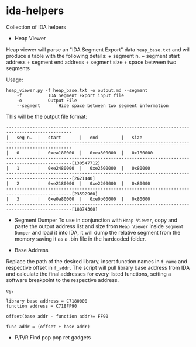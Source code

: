# ida-helpers
Collection of IDA helpers

+ Heap Viewer

Heap viewer will parse an "IDA Segment Export" data `heap_base.txt` and will produce a table with the following details:
	+ segment n.
	+ segment start address
	+ segment end address
	+ segment size
	+ space between two segments

Usage:
```
heap_viewer.py -f heap_base.txt -o output.md --segment
	-f 			IDA Segment Export input file
	-o 			Output File
	--segment		Hide space between two segment information
```

This will be the output file format:
```
-----------------------------------------------------------------------------------------------
|	seg n.	|	start		|	end			|	size
-----------------------------------------------------------------------------------------------
|	0		|	0xea180000	|	0xea300000	|	0x180000
-----------------------------------------------------------------------------------------------[130547712]
|	1		|	0xe2480000	|	0xe2500000	|	0x80000
-----------------------------------------------------------------------------------------------[2621440]
|	2		|	0xe2180000	|	0xe2200000	|	0x80000
-----------------------------------------------------------------------------------------------[23592960]
|	3		|	0xe0a80000	|	0xe0b00000	|	0x80000
-----------------------------------------------------------------------------------------------[18874368]
```

+ Segment Dumper
To use in conjunction with `Heap Viewer`, copy and paste the output address list and size from `Heap Viewer` inside `Segment Dumper` and load it into IDA, it will dump the relative segment from the memory saving it as a .bin file in the hardcoded folder.

+ Base Address

Replace the path of the desired library, insert function names in `f_name` and respective offset in `f_addr`. The script will pull library base address from IDA and calculate the final addresses for every listed functions, setting a software breakpoint to the respective address.

```
eg.

library base address = C7180000
function address = C718FF90

offset(base addr - function addr)= FF90

func addr = (offset + base addr)
```
+ P/P/R
Find pop pop ret gadgets